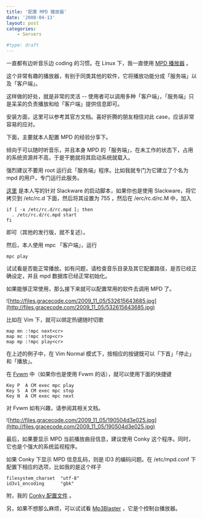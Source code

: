```yaml
---
title: '配置 MPD 播放器'
date: '2008-04-13'
layout: post
categories:
    - Servers

#type: draft
---
```


一直都有边听音乐边 coding 的习惯。在 Linux 下，我一直使用  [MPD 播放器](http://www.musicpd.org/) 。

这个非常有趣的播放器，有别于同类其他的软件，它将播放功能分成「服务端」以及「客户端」。

这样做的好处，就是非常的灵活 -- 使用者可以调用多种「客户端」，「服务端」只是呆呆的负责播放和给「客户端」提供信息即可。

安装方面，这里可以参考其官方文档。喜好折腾的朋友相信对此 case，应该非常容易的应对。

下面，主要就本人配置 MPD 的经验分享下。

倾向于可以随时听音乐，并且本身 MPD 的「服务端」，在未工作的状态下，占用的系统资源并不高，于是干脆就将其启动系统就载入。

强烈建议不要用 root 运行此「服务端」程序。比如我就专门为它建立了个名为 mpd 的用户，专门运行此服务。

 [这里](http://files.gracecode.com/2008_04_12/1208009213.gz) 是本人写的针对 Slackware 的启动脚本，如果你也是使用 Slackware，将它拷贝到 /etc/rc.d 下面，然后将其设置为 755 ，然后在 /erc/rc.d/rc.M 中，加入

```
if [ -x /etc/rc.d/rc.mpd ]; then
  . /etc/rc.d/rc.mpd start
fi
```

即可（其他的发行版，就不复述）。

然后，本人使用 mpc 「客户端」，运行

    mpc play 

试试看是否能正常播放。如有问题，请检查音乐目录及其它配置路径，是否已经正确设定，并且 mpd 数据库已经正常初始化。

如果能够正常使用，那么接下来就可以配置常用的软件去调用 MPD 了。

![http://files.gracecode.com/2009_11_05/532615643685.jpg](http://files.gracecode.com/2009_11_05/532615643685.jpg)

比如在 Vim 下，就可以绑定热键随时切歌

```
map mn :!mpc next<cr>
map mc :!mpc stop<cr>
map mp :!mpc play<cr>
```

在上述的例子中，在 Vim Normal 模式下，按相应的按键既可以「下首」「停止」和「播放」。

在  [Fvwm](http://www.fvwm.org)  中（如果你也是使用 Fvwm 的话），就可以使用下面的快捷键

```
Key P  A CM exec mpc play
Key S  A CM exec mpc stop
Key N  A CM exec mpc next
```

对 Fvwm 如有兴趣，请参阅其相关文档。

![http://files.gracecode.com/2009_11_05/190504d3e025.jpg](http://files.gracecode.com/2009_11_05/190504d3e025.jpg)

最后，如果要显示 MPD 当前播放曲目信息，建议使用 Conky 这个程序。同时，它也是个强大的系统监视程序。

如果 Conky 下显示 MPD 信息乱码，则是 ID3 的编码问题。在 /etc/mpd.conf 下配置下相应的选项，比如我的是这个样子

```
filesystem_charset  "utf-8"
id3v1_encoding      "gbk"
```

附，我的  [Conky 配置文件](http://files.gracecode.com/2008_04_12/1208009172.gz) 。

另，如果不想那么麻烦，可以试试看 [Mp3Blaster]({{site.urls}}/posts/526/) ，它是个控制台播放器。
